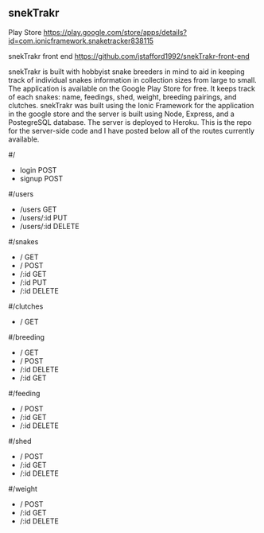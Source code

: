 ## snekTrakr
  Play Store https://play.google.com/store/apps/details?id=com.ionicframework.snaketracker838115
  
  snekTrakr front end https://github.com/jstafford1992/snekTrakr-front-end
  
  snekTrakr is built with hobbyist snake breeders in mind to aid in keeping track of individual snakes information in collection sizes from large to small. The application is available on the Google Play Store for free. It keeps track of each snakes: name, feedings, shed, weight, breeding pairings, and clutches. snekTrakr was built using the Ionic Framework for the application in the google store and the server is built using Node, Express, and a PostegreSQL database. The server is deployed to Heroku. This is the repo for the server-side code and I have posted below all of the routes currently available. 
  
#/
  - login POST
  - signup POST

#/users
  - /users GET
  - /users/:id PUT
  - /users/:id DELETE

#/snakes  
  - / GET
  - / POST
  - /:id GET
  - /:id PUT
  - /:id DELETE

#/clutches
  - / GET

#/breeding
  - / GET
  - / POST
  - /:id DELETE
  - /:id GET 
  
#/feeding
 - / POST
 - /:id GET
 - /:id DELETE

#/shed
 - / POST
 - /:id GET
 - /:id DELETE

#/weight
 - / POST
 - /:id GET
 - /:id DELETE
